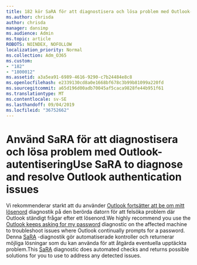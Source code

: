 ```yaml
---
title: 182 kör SaRA för att diagnostisera och lösa problem med Outlook-autentisering
ms.author: chrisda
author: chrisda
manager: dansimp
ms.audience: Admin
ms.topic: article
ROBOTS: NOINDEX, NOFOLLOW
localization_priority: Normal
ms.collection: Adm_O365
ms.custom:
- "182"
- "1800012"
ms.assetid: a3a5ea91-6989-4616-9290-c7b24484e8c8
ms.openlocfilehash: e2339130cd8a0e1668bf678c3b99b81099a220fd
ms.sourcegitcommit: a65d196d00adb70045af5caca9828fe44b951f61
ms.translationtype: MT
ms.contentlocale: sv-SE
ms.lasthandoff: 09/04/2019
ms.locfileid: "36752662"
---
```

# <a name="use-sara-to-diagnose-and-resolve-outlook-authentication-issues"></a><span data-ttu-id="afcdd-102">Använd SaRA för att diagnostisera och lösa problem med Outlook-autentisering</span><span class="sxs-lookup"><span data-stu-id="afcdd-102">Use SaRA to diagnose and resolve Outlook authentication issues</span></span>

<span data-ttu-id="afcdd-103">Vi rekommenderar starkt att du använder [Outlook fortsätter att be om mitt lösenord](https://aka.ms/SaRA-OutlookPwdPrompt-Alchemy) diagnostik på den berörda datorn för att felsöka problem där Outlook ständigt frågar efter ett lösenord.</span><span class="sxs-lookup"><span data-stu-id="afcdd-103">We highly recommend you use the [Outlook keeps asking for my password](https://aka.ms/SaRA-OutlookPwdPrompt-Alchemy) diagnostic on the affected machine to troubleshoot issues where Outlook continually prompts for a password.</span></span> <span data-ttu-id="afcdd-104">Denna [SaRA](https://diagnostics.office.com/#/) -diagnostik gör automatiserade kontroller och returnerar möjliga lösningar som du kan använda för att åtgärda eventuella upptäckta problem.</span><span class="sxs-lookup"><span data-stu-id="afcdd-104">This [SaRA](https://diagnostics.office.com/#/) diagnostic does automated checks and returns possible solutions for you to use to address any detected issues.</span></span>
